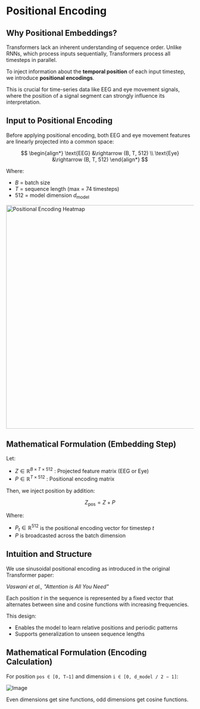 # Positional Encoding

## Why Positional Embeddings?

Transformers lack an inherent understanding of sequence order. Unlike RNNs, which process inputs sequentially, Transformers process all timesteps in parallel.

To inject information about the **temporal position** of each input timestep, we introduce **positional encodings**.

This is crucial for time-series data like EEG and eye movement signals, where the position of a signal segment can strongly influence its interpretation.

## Input to Positional Encoding

Before applying positional encoding, both EEG and eye movement features are linearly projected into a common space:

$$
\begin{align*}
\text{EEG} &\rightarrow (B, T, 512) \\
\text{Eye} &\rightarrow (B, T, 512)
\end{align*}
$$

Where:
- $B$ = batch size
- $T$ = sequence length (max = 74 timesteps)
- 512 = model dimension $d_{\text{model}}$

<img src="https://github.com/user-attachments/assets/dba690b6-cb4b-4aae-b090-fc4659fea5b8" alt="Positional Encoding Heatmap" width="600"/>

## Mathematical Formulation (Embedding Step)

Let:
- $Z \in \mathbb{R}^{B \times T \times 512}$ : Projected feature matrix (EEG or Eye)
- $P \in \mathbb{R}^{T \times 512}$ : Positional encoding matrix

Then, we inject position by addition:

$$
Z_{\text{pos}} = Z + P
$$

Where:
- $P_t \in \mathbb{R}^{512}$ is the positional encoding vector for timestep $t$
- $P$ is broadcasted across the batch dimension

## Intuition and Structure

We use sinusoidal positional encoding as introduced in the original Transformer paper:

*Vaswani et al., "Attention is All You Need"*

Each position $t$ in the sequence is represented by a fixed vector that alternates between sine and cosine functions with increasing frequencies.

This design:
- Enables the model to learn relative positions and periodic patterns
- Supports generalization to unseen sequence lengths

## Mathematical Formulation (Encoding Calculation)

For position `pos ∈ [0, T−1]` and dimension `i ∈ [0, d_model / 2 − 1]`:

![Image](https://github.com/user-attachments/assets/6264175d-9cd3-4e28-b1c9-31ab51d83abe)

Even dimensions get sine functions, odd dimensions get cosine functions.

